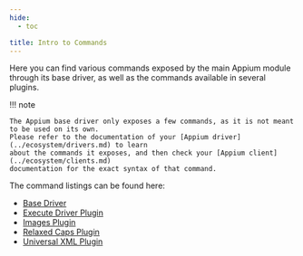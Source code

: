 ```yaml
---
hide:
  - toc

title: Intro to Commands
---
```


Here you can find various commands exposed by the main Appium module through its base driver, as
well as the commands available in several plugins.

!!! note

    The Appium base driver only exposes a few commands, as it is not meant to be used on its own.
    Please refer to the documentation of your [Appium driver](../ecosystem/drivers.md) to learn
    about the commands it exposes, and then check your [Appium client](../ecosystem/clients.md)
    documentation for the exact syntax of that command.

The command listings can be found here:

* [Base Driver](./base-driver.md)
* [Execute Driver Plugin](./execute-driver-plugin.md)
* [Images Plugin](./images-plugin.md)
* [Relaxed Caps Plugin](./relaxed-caps-plugin.md)
* [Universal XML Plugin](./universal-xml-plugin.md)
